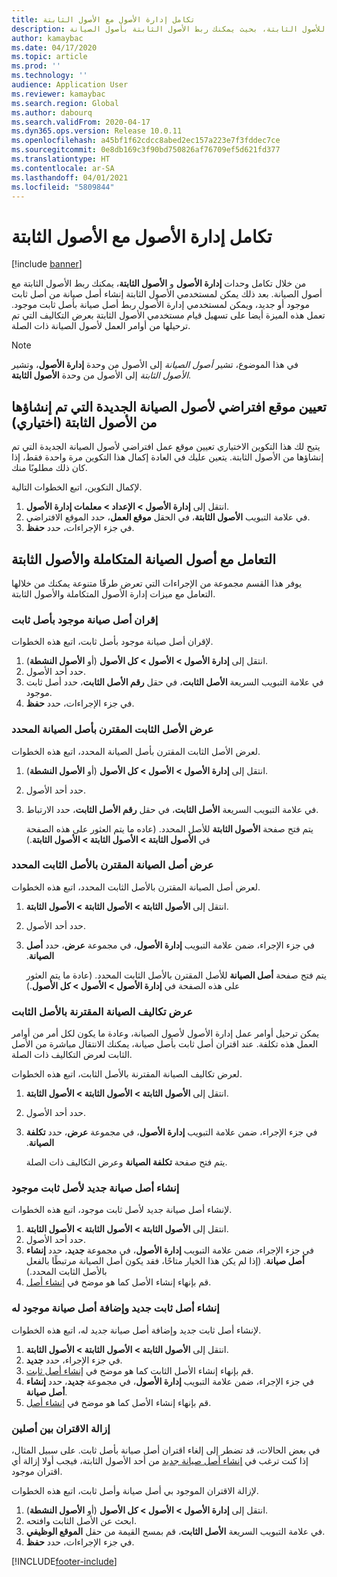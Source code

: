 ```yaml
---
title: تكامل إدارة الأصول مع الأصول الثابتة
description: يوضح هذا الموضوع كيفية تكامل وحدات إدارة الأصول والوحدات النمطية للأصول الثابتة، بحيث يمكنك ربط الأصول الثابتة بأصول الصيانة.
author: kamaybac
ms.date: 04/17/2020
ms.topic: article
ms.prod: ''
ms.technology: ''
audience: Application User
ms.reviewer: kamaybac
ms.search.region: Global
ms.author: dabourq
ms.search.validFrom: 2020-04-17
ms.dyn365.ops.version: Release 10.0.11
ms.openlocfilehash: a45bf1f62cdcc8abed2ec157a223e7f3fddec7ce
ms.sourcegitcommit: 0e8db169c3f90bd750826af76709ef5d621fd377
ms.translationtype: HT
ms.contentlocale: ar-SA
ms.lasthandoff: 04/01/2021
ms.locfileid: "5809844"
---
```

# <a name="integrate-asset-management-with-fixed-assets"></a>تكامل إدارة الأصول مع الأصول الثابتة

[!include [banner](../../includes/banner.md)]

من خلال تكامل وحدات **إدارة الأصول** و **الأصول الثابتة**، يمكنك ربط الأصول الثابتة مع أصول الصيانة. بعد ذلك يمكن لمستخدمي الأصول الثابتة إنشاء أصل صيانة من أصل ثابت موجود أو جديد، ويمكن لمستخدمي إدارة الأصول ربط أصل صيانة بأصل ثابت موجود. تعمل هذه الميزة أيضا على تسهيل قيام مستخدمي الأصول الثابتة بعرض التكاليف التي تم ترحيلها من أوامر العمل لأصول الصيانة ذات الصلة.

> [!NOTE]
> في هذا الموضوع، تشير *أصول الصيانة* إلى الأصول من وحدة **إدارة الأصول**، وتشير *الأصول الثابتة* إلى الأصول من وحدة **الأصول الثابتة**.

## <a name="set-a-default-location-for-new-maintenance-assets-that-are-created-from-fixed-assets-optional"></a>تعيين موقع افتراضي لأصول الصيانة الجديدة التي تم إنشاؤها من الأصول الثابتة (اختياري)

يتيح لك هذا التكوين الاختياري تعيين موقع عمل افتراضي لأصول الصيانة الجديدة التي تم إنشاؤها من الأصول الثابتة. يتعين عليك في العادة إكمال هذا التكوين مرة واحدة فقط، إذا كان ذلك مطلوبًا منك.

لإكمال التكوين، اتبع الخطوات التالية.

1. انتقل إلى **إدارة الأصول‬ \> الإعداد‬ \> معلمات إدارة الأصول**.
1. في علامة التبويب **الأصول الثابتة**، في الحقل **موقع العمل**، حدد الموقع الافتراضي.
1. في جزء الإجراءات، حدد **حفظ**.

## <a name="work-with-integrated-maintenance-assets-and-fixed-assets"></a>التعامل مع أصول الصيانة المتكاملة والأصول الثابتة

يوفر هذا القسم مجموعة من الإجراءات التي تعرض طرقًا متنوعة يمكنك من خلالها التعامل مع ميزات إدارة الأصول المتكاملة والأصول الثابتة.

### <a name="associate-an-existing-maintenance-asset-with-a-fixed-asset"></a>إقران أصل صيانة موجود بأصل ثابت

لإقران أصل صيانة موجود بأصل ثابت، اتبع هذه الخطوات.

1. انتقل إلى **إدارة الأصول \> الأصول \> كل الأصول** (أو **الأصول النشطة**).
1. حدد أحد الأصول.
1. في علامة التبويب السريعة **الأصل الثابت**، في حقل **رقم الأصل الثابت**، حدد أصل ثابت موجود.
1. في جزء الإجراءات، حدد **حفظ**.

### <a name="view-the-fixed-asset-that-is-associated-with-a-selected-maintenance-asset"></a>عرض الأصل الثابت المقترن بأصل الصيانة المحدد

لعرض الأصل الثابت المقترن بأصل الصيانة المحدد، اتبع هذه الخطوات.

1. انتقل إلى **إدارة الأصول \> الأصول \> كل الأصول** (أو **الأصول النشطة**).
1. حدد أحد الأصول.
1. في علامة التبويب السريعة **الأصل الثابت**، في حقل **رقم الأصل الثابت**، حدد الارتباط.

    يتم فتح صفحة **الأصول الثابتة** للأصل المحدد. (عاده ما يتم العثور على هذه الصفحة في **الأصول الثابتة \> الأصول الثابتة \> الأصول الثابتة**.)

### <a name="view-the-maintenance-asset-that-is-associated-with-a-selected-fixed-asset"></a>عرض أصل الصيانة المقترن بالأصل الثابت المحدد

لعرض أصل الصيانة المقترن بالأصل الثابت المحدد، اتبع هذه الخطوات.

1. انتقل إلى **الأصول الثابتة \> الأصول الثابتة \> الأصول الثابتة**.
1. حدد أحد الأصول.
1. في جزء الإجراء، ضمن علامة التبويب **إدارة الأصول**، في مجموعة **‏‫عرض**، حدد **أصل الصيانة**.

    يتم فتح صفحة **أصل الصيانة** للأصل المقترن بالأصل الثابت المحدد. (عادة ما يتم العثور على هذه الصفحة في **إدارة الأصول \> الأصول \> كل الأصول**.)

### <a name="view-maintenance-costs-that-are-associated-with-a-fixed-asset"></a>عرض تكاليف الصيانة المقترنة بالأصل الثابت

يمكن ترحيل أوامر عمل إدارة الأصول لأصول الصيانة، وعادة ما يكون لكل أمر من أوامر العمل هذه تكلفة. عند اقتران أصل ثابت بأصل صيانة، يمكنك الانتقال مباشرة من الأصل الثابت لعرض التكاليف ذات الصلة.

لعرض تكاليف الصيانة المقترنة بالأصل الثابت، اتبع هذه الخطوات.

1. انتقل إلى **الأصول الثابتة \> الأصول الثابتة \> الأصول الثابتة**.
1. حدد أحد الأصول.
1. في جزء الإجراء، ضمن علامة التبويب **إدارة الأصول**، في مجموعة **‏‫عرض**، حدد **تكلفة الصيانة**.

    يتم فتح صفحة **تكلفة الصيانة** وعرض التكاليف ذات الصلة.

### <a name="create-a-new-maintenance-asset-for-an-existing-fixed-asset"></a><a name="new-maintenance-from-fixed"></a>إنشاء أصل صيانة جديد لأصل ثابت موجود

لإنشاء أصل صيانة جديد لأصل ثابت موجود، اتبع هذه الخطوات.

1. انتقل إلى **الأصول الثابتة \> الأصول الثابتة \> الأصول الثابتة**.
1. حدد أحد الأصول.
1. في جزء الإجراء، ضمن علامة التبويب **إدارة الأصول**، في مجموعة **‏جديد**، حدد **إنشاء أصل صيانة**. (إذا لم يكن هذا الخيار متاحًا، فقد يكون أصل الصيانة مرتبطًا بالفعل بالأصل الثابت المحدد.)
1. قم بإنهاء إنشاء الأصل كما هو موضح في [إنشاء أصل](../objects/create-an-object.md).

### <a name="create-a-new-fixed-asset-and-add-a-new-maintenance-asset-for-it"></a>إنشاء أصل ثابت جديد وإضافة أصل صيانة موجود له

لإنشاء أصل ثابت جديد وإضافة أصل صيانة جديد له، اتبع هذه الخطوات.

1. انتقل إلى **الأصول الثابتة \> الأصول الثابتة \> الأصول الثابتة**.
1. في جزء الإجراء، حدد **جديد**.
1. قم بإنهاء إنشاء الأصل الثابت كما هو موضح في [إنشاء أصل ثابت](../../../finance/fixed-assets/tasks/create-fixed-asset.md).
1. في جزء الإجراء، ضمن علامة التبويب **إدارة الأصول**، في مجموعة **‏جديد**، حدد **إنشاء أصل صيانة**.
1. قم بإنهاء إنشاء الأصل كما هو موضح في [إنشاء أصل](../objects/create-an-object.md).

### <a name="remove-the-association-between-two-assets"></a>إزالة الاقتران بين أصلين

في بعض الحالات، قد تضطر إلى إلغاء اقتران أصل صيانة بأصل ثابت. على سبيل المثال، إذا كنت ترغب في [إنشاء أصل صيانة جديد](#new-maintenance-from-fixed) من أحد الأصول الثابتة، فيجب أولا إزالة أي اقتران موجود.

لإزالة الاقتران الموجود بي أصل صيانة وأصل ثابت، اتبع هذه الخطوات.

1. انتقل إلى **إدارة الأصول \> الأصول \> كل الأصول** (أو **الأصول النشطة**).
1. ابحث عن الأصل الثابت وافتحه.
1. في علامة التبويب السريعة **الأصل الثابت**، قم بمسح القيمة من حقل **الموقع الوظيفي**.
1. في جزء الإجراءات، حدد **حفظ**.


[!INCLUDE[footer-include](../../../includes/footer-banner.md)]